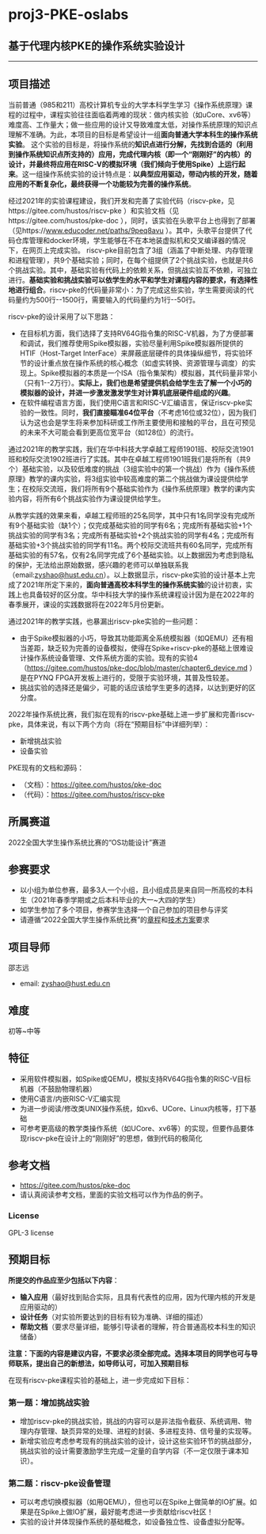 # proj3-PKE-oslabs

## 基于代理内核PKE的操作系统实验设计

----------


## 项目描述 ##

当前普通（985和211）高校计算机专业的大学本科学生学习《操作系统原理》课程的过程中，课程实验往往面临着两难的现状：做内核实验（如uCore、xv6等）难度高、工作量大；做一些应用的设计又导致难度太低，对操作系统原理的知识点理解不准确。为此，本项目的目标是希望设计一组**面向普通大学本科生的操作系统实验**。 这个实验的目标是，将操作系统的**知识点进行分解，先找到合适的（利用到操作系统知识点所支持的）应用，完成代理内核（即一个“刚刚好”的内核）的设计，并最终将应用在RISC-V的模拟环境（我们倾向于使用Spike）上运行起来**。这一组操作系统实验的设计特点是：**以典型应用驱动，带动内核的开发，随着应用的不断复杂化，最终获得一个功能较为完善的操作系统**。

经过2021年的实验课程建设，我们开发和完善了实验代码（riscv-pke，见https://gitee.com/hustos/riscv-pke ）和实验文档（见https://gitee.com/hustos/pke-doc ），同时，该实验在头歌平台上也得到了部署（见https://www.educoder.net/paths/9peq8avu ）。其中，头歌平台提供了代码仓库管理和docker环境，学生能够在不在本地装虚拟机和交叉编译器的情况下，在网页上完成实验。 riscv-pke目前包含了3组（涵盖了中断处理、内存管理和进程管理），共9个基础实验；同时，在每个组提供了2个挑战实验，也就是共6个挑战实验。其中，基础实验有代码上的依赖关系，但挑战实验互不依赖，可独立进行。**基础实验和挑战实验可以依学生的水平和学生对课程内容的要求，有选择性地进行组合**。riscv-pke的代码量非常小：为了完成这些实验，学生需要阅读的代码量约为500行--1500行，需要输入的代码量约为1行--50行。

riscv-pke的设计采用了以下思路：

- 在目标机方面，我们选择了支持RV64G指令集的RISC-V机器，为了方便部署和调试，我们推荐使用Spike模拟器，实验尽量利用Spike模拟器所提供的HTIF（Host-Target InterFace）来屏蔽底层硬件的具体操纵细节，将实验环节的设计重点放在操作系统的核心概念（如虚实转换、资源管理与调度）的实现上。Spike模拟器的本质是一个ISA（指令集架构）模拟器，其代码量非常小（只有1--2万行）。**实际上，我们也是希望提供机会给学生去了解一个小巧的模拟器的设计，并进一步激发激发学生对计算机底层硬件组成的兴趣**。
- 在软件编程语言方面，我们使用C语言和RISC-V汇编语言，保证riscv-pke实验的一致性。同时，**我们直接瞄准64位平台**（不考虑16位或32位），因为我们认为这也会是学生将来参加科研或工作所主要使用和接触的平台，且在可预见的未来不大可能会看到更高位宽平台（如128位）的流行。

通过2021年的教学实践，我们在华中科技大学卓越工程师1901班、校际交流1901班和校际交流1902班进行了实践。其中在卓越工程师1901班我们是将所有（共9个）基础实验，以及较低难度的挑战（3组实验中的第一个挑战）作为《操作系统原理》教学的课内实验，将3组实验中较高难度的第二个挑战做为课设提供给学生；在校际交流班，我们将所有9个基础实验作为《操作系统原理》教学的课内实验内容，将所有6个挑战实验作为课设提供给学生。

从教学实践的效果来看，卓越工程师班的25名同学，其中只有1名同学没有完成所有9个基础实验（缺1个）；仅完成基础实验的同学有6名；完成所有基础实验+1个挑战实验的同学有3名；完成所有基础实验+2个挑战实验的同学有4名；完成所有基础实验+3个挑战实验的同学有11名。两个校际交流班共有60名同学，完成所有基础实验的有57名，仅有2名同学完成了6个基础实验。以上数据因为考虑到隐私的保护，无法给出原始数据，感兴趣的老师可以单独联系我（email:zyshao@hust.edu.cn）。以上数据显示，riscv-pke实验的设计基本上完成了2021年所定下来的，**面向普通高校本科学生的操作系统实验**的设计初衷，实践上也具备较好的区分度。华中科技大学的操作系统课程设计因为是在2022年的春季展开，课设的实践数据将在2022年5月份更新。



通过2021年的教学实践，也暴漏出riscv-pke实验的一些问题：

- 由于Spike模拟器的小巧，导致其功能距离全系统模拟器（如QEMU）还有相当差距，缺乏较为完善的设备模拟，使得在Spike+riscv-pke的基础上很难设计操作系统设备管理、文件系统方面的实验。现有的实验4（https://gitee.com/hustos/pke-doc/blob/master/chapter6_device.md ）是在PYNQ FPGA开发板上进行的，受限于实验环境，其普及性较差。
- 挑战实验的选择还是偏少，可能的话应该给学生更多的选择，以达到更好的区分度。



2022年操作系统比赛，我们拟在现有的riscv-pke基础上进一步扩展和完善riscv-pke，具体来说，有以下两个方向（将在“预期目标”中详细列举）：

- 新增挑战实验
- 设备实验



PKE现有的文档和源码：  

- （文档）：https://gitee.com/hustos/pke-doc
- （代码）：https://gitee.com/hustos/riscv-pke

## 所属赛道 ##

2022全国大学生操作系统比赛的“OS功能设计”赛道



## 参赛要求 ##

- 以小组为单位参赛，最多3人一个小组，且小组成员是来自同一所高校的本科生（2021年春季学期或之后本科毕业的大一~大四的学生）
- 如学生参加了多个项目，参赛学生选择一个自己参加的项目参与评奖
- 请遵循“2022全国大学生操作系统比赛”的[章程](https://mp.weixin.qq.com/s/yxunoM7MwXJ3EYt4aZCNmw)和[技术方案](https://mp.weixin.qq.com/s/9UUDcTguBCh2UedXlpATXQ)要求

## 项目导师 ##

邵志远

- email: zyshao@hust.edu.cn

## 难度 ##

初等~中等

## 特征 ##

- 采用软件模拟器，如Spike或QEMU，模拟支持RV64G指令集的RISC-V目标机器（不鼓励物理机器）
- 使用C语言/内嵌RISC-V汇编实现
- 为进一步阅读/修改类UNIX操作系统，如xv6、UCore、Linux内核等，打下基础
- 可参考更高级的教学类操作系统（如UCore、xv6等）的实现，但要作品要体现riscv-pke在设计上的“刚刚好”的思想，做到代码的极简化

## 参考文档 ##

- https://gitee.com/hustos/pke-doc
- 请认真阅读参考文档，里面的实验文档可以作为作品的例子。

### License ###

GPL-3 license

## 预期目标 ##

**所提交的作品应至少包括以下内容**：

- **输入应用**（最好找到贴合实际，且具有代表性的应用，因为代理内核的开发是应用驱动的）
- **设计任务**（对实验所要达到的目标有较为准确、详细的描述）
- **帮助文档**（要求尽量详细，能够引导读者的理解，符合普通高校本科生的知识储备）

**注意：下面的内容是建议内容，不要求必须全部完成。选择本项目的同学也可与导师联系，提出自己的新想法，如导师认可，可加入预期目标**


在现有riscv-pke课程实验的基础上，进一步完成如下目标：

### 第一题：增加挑战实验 ###

- 增加riscv-pke的挑战实验，挑战的内容可以是非法指令截获、系统调用、物理内存管理、缺页异常的处理、进程的封装、多进程支持、信号量的实现等。
- 新增实验应考虑参考现有的挑战实验的设计，设计这些实验环节的挑战部分，挑战实验的设计需要激励学生完成一定量的自学内容（不一定仅限于课本知识）。

### 第二题：riscv-pke设备管理 ###

- 可以考虑切换模拟器（如用QEMU），但也可以在Spike上做简单的IO扩展。如果是在Spike上做IO扩展，最好能考虑进一步贡献给riscv社区！
- 实验的设计并体现操作系统的基础概念，如设备独立性、设备虚拟分配等。
